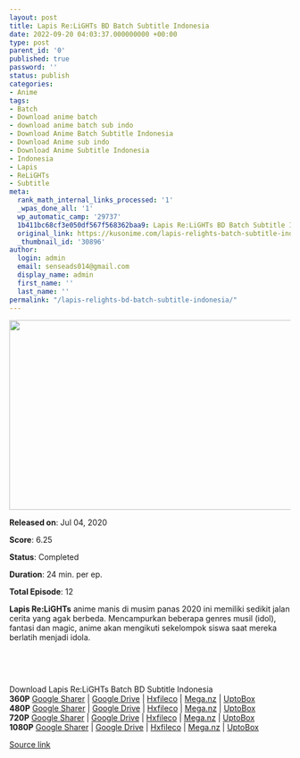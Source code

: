 ```yaml
---
layout: post
title: Lapis Re:LiGHTs BD Batch Subtitle Indonesia
date: 2022-09-20 04:03:37.000000000 +00:00
type: post
parent_id: '0'
published: true
password: ''
status: publish
categories:
- Anime
tags:
- Batch
- Download anime batch
- download anime batch sub indo
- Download Anime Batch Subtitle Indonesia
- Download Anime sub indo
- Download Anime Subtitle Indonesia
- Indonesia
- Lapis
- ReLiGHTs
- Subtitle
meta:
  rank_math_internal_links_processed: '1'
  _wpas_done_all: '1'
  wp_automatic_camp: '29737'
  1b411bc68cf3e050df567f568362baa9: Lapis Re:LiGHTs BD Batch Subtitle Indonesia
  original_link: https://kusonime.com/lapis-relights-batch-subtitle-indonesia/
  _thumbnail_id: '30896'
author:
  login: admin
  email: senseads014@gmail.com
  display_name: admin
  first_name: ''
  last_name: ''
permalink: "/lapis-relights-bd-batch-subtitle-indonesia/"
---
```

<p><img width="613" height="340" src="{{ site.baseurl }}/assets/2022/09/Lapis-Re-LiGHTs-613x340.jpg" class="attachment-thumb-large size-thumb-large wp-post-image" alt="" loading="lazy" title="Lapis Re:LiGHTs BD Batch Subtitle Indonesia" srcset="https://kusonime.com/wp-content/uploads/2020/08/Lapis-Re-LiGHTs-613x340.jpg 613w, https://kusonime.com/wp-content/uploads/2020/08/Lapis-Re-LiGHTs-300x167.jpg 300w, https://kusonime.com/wp-content/uploads/2020/08/Lapis-Re-LiGHTs-768x426.jpg 768w, https://kusonime.com/wp-content/uploads/2020/08/Lapis-Re-LiGHTs-520x289.jpg 520w, https://kusonime.com/wp-content/uploads/2020/08/Lapis-Re-LiGHTs.jpg 1000w" sizes="(max-width: 613px) 100vw, 613px" />
<p><b>Released on</b>: Jul 04, 2020</p>
<p>
<p><b>Score</b>: 6.25</p>
<p>
<p><b>Status</b>: Completed</p>
<p>
<p><b>Duration</b>: 24 min. per ep.</p>
<p>
<p><b>Total Episode</b>: 12</p>
<p>
<p><strong>Lapis Re:LiGHTs</strong> anime manis di musim panas 2020 ini memiliki sedikit jalan cerita yang agak berbeda. Mencampurkan beberapa genres musil (idol), fantasi dan magic, anime akan mengikuti sekelompok siswa saat mereka berlatih menjadi idola.</p>
<p>
<p> </p>
<p>
<p> </p>
<p>
<div class="smokeddl">
<div class="smokettl">Download Lapis Re:LiGHTs Batch BD Subtitle Indonesia</div>
<div class="smokeurl"><strong>360P</strong> <a href="https://acefile.co/f/34540506/kusonime-penyihir-ngidol-bd-360p-rar" target="_blank" rel="noopener noreferrer">Google Sharer</a> | <a href="https://drive.google.com/uc?export=download&amp;id=1olUXdwZW9o7kiLKlXaTrEwprrm9uQrsN" target="_blank" rel="noopener">Google Drive</a> | <a href="https://hxfile.co/vb5b5ue3ykvm" target="_blank" rel="noopener">Hxfileco</a> | <a href="https://mega.nz/file/5JhyDLjb#pc3Gij19dVIIYrQ43ZDRQXjhKN6gKA-Th-hs8zky6s4" target="_blank" rel="noopener noreferrer">Mega.nz</a> | <a href="https://uptobox.com/rs3h5b5tj4py" target="_blank" rel="noopener">UptoBox</a></div>
<div class="smokeurl"><strong>480P</strong> <a href="https://acefile.co/f/34540507/kusonime-penyihir-ngidol-bd-480p-rar" target="_blank" rel="noopener noreferrer">Google Sharer</a> | <a href="https://drive.google.com/uc?export=download&amp;id=1n8Hk3fbvZNEg_iTsDzaOU2v-LrLwVc-6" target="_blank" rel="noopener">Google Drive</a> | <a href="https://hxfile.co/ucik3jlmfjtw" target="_blank" rel="noopener">Hxfileco</a> | <a href="https://mega.nz/file/JRhkWLJL#rdUuj1TBOYBa5-eY218dJUu4uPd_mOA8RYdxN8KUHPg" target="_blank" rel="noopener noreferrer">Mega.nz</a> | <a href="https://uptobox.com/fznekdmj5k0f" target="_blank" rel="noopener">UptoBox</a></div>
<div class="smokeurl"><strong>720P</strong> <a href="https://acefile.co/f/34540508/kusonime-penyihir-ngidol-bd-720p-rar" target="_blank" rel="noopener noreferrer">Google Sharer</a> | <a href="https://drive.google.com/uc?export=download&amp;id=1UZ8UJ272xAkuZs5TzQuwlcTJrZz8jY41" target="_blank" rel="noopener">Google Drive</a> | <a href="https://hxfile.co/26g8m059c0n2" target="_blank" rel="noopener">Hxfileco</a> | <a href="https://mega.nz/file/cRgyWJwb#f4P26Th8xAewnumyRG-5NIQ2H8ohwc-WTkoXz5g5zUY" target="_blank" rel="noopener noreferrer">Mega.nz</a> | <a href="https://uptobox.com/qfixkoyarjgw" target="_blank" rel="noopener">UptoBox</a></div>
<div class="smokeurl"><strong>1080P</strong> <a href="https://acefile.co/f/34540510/kusonime-penyihir-ngidol-bd-1080p-rar" target="_blank" rel="noopener noreferrer">Google Sharer</a> | <a href="https://drive.google.com/uc?export=download&amp;id=1kN8JKkJ3m-BN19c4LGpeHubBSk5duWKn" target="_blank" rel="noopener">Google Drive</a> | <a href="https://hxfile.co/hkg4r8sfucs4" target="_blank" rel="noopener">Hxfileco</a> | <a href="https://mega.nz/file/xZw01B5I#247iyk_tG9gCBlIbpydRIJkW1qQ5Yv88-EqM7IbyyQU" target="_blank" rel="noopener noreferrer">Mega.nz</a> | <a href="https://uptobox.com/rw5i4al01kia" target="_blank" rel="noopener">UptoBox</a></div>
</div>
<p><a href="https://kusonime.com/lapis-relights-batch-subtitle-indonesia/">Source link </a></p>
